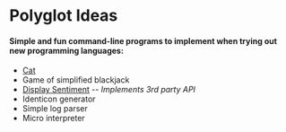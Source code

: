 # Polyglot Ideas

#### Simple and fun command-line programs to implement when trying out new programming languages:

-   [Cat](./specs/cat.md)
-   Game of simplified blackjack
-   [Display Sentiment](./specs/display_sentiment.md) -- *Implements 3rd party API*
-   Identicon generator
-   Simple log parser
-   Micro interpreter
